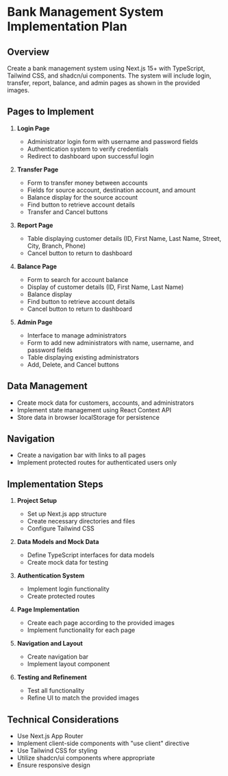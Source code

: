 # Bank Management System Implementation Plan

## Overview
Create a bank management system using Next.js 15+ with TypeScript, Tailwind CSS, and shadcn/ui components. The system will include login, transfer, report, balance, and admin pages as shown in the provided images.

## Pages to Implement

1. **Login Page**
   - Administrator login form with username and password fields
   - Authentication system to verify credentials
   - Redirect to dashboard upon successful login

2. **Transfer Page**
   - Form to transfer money between accounts
   - Fields for source account, destination account, and amount
   - Balance display for the source account
   - Find button to retrieve account details
   - Transfer and Cancel buttons

3. **Report Page**
   - Table displaying customer details (ID, First Name, Last Name, Street, City, Branch, Phone)
   - Cancel button to return to dashboard

4. **Balance Page**
   - Form to search for account balance
   - Display of customer details (ID, First Name, Last Name)
   - Balance display
   - Find button to retrieve account details
   - Cancel button to return to dashboard

5. **Admin Page**
   - Interface to manage administrators
   - Form to add new administrators with name, username, and password fields
   - Table displaying existing administrators
   - Add, Delete, and Cancel buttons

## Data Management
- Create mock data for customers, accounts, and administrators
- Implement state management using React Context API
- Store data in browser localStorage for persistence

## Navigation
- Create a navigation bar with links to all pages
- Implement protected routes for authenticated users only

## Implementation Steps

1. **Project Setup**
   - Set up Next.js app structure
   - Create necessary directories and files
   - Configure Tailwind CSS

2. **Data Models and Mock Data**
   - Define TypeScript interfaces for data models
   - Create mock data for testing

3. **Authentication System**
   - Implement login functionality
   - Create protected routes

4. **Page Implementation**
   - Create each page according to the provided images
   - Implement functionality for each page

5. **Navigation and Layout**
   - Create navigation bar
   - Implement layout component

6. **Testing and Refinement**
   - Test all functionality
   - Refine UI to match the provided images

## Technical Considerations
- Use Next.js App Router
- Implement client-side components with "use client" directive
- Use Tailwind CSS for styling
- Utilize shadcn/ui components where appropriate
- Ensure responsive design
